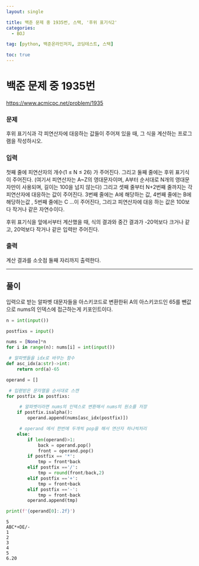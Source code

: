 ```yaml
---
layout: single

title: 백준 문제 중 1935번, 스택, '후위 표기식2'
categories:
  - BOJ

tag: [python, 백준온라인저지, 코딩테스트, 스택]

toc: true
---
```



# 백준 문제 중 1935번
https://www.acmicpc.net/problem/1935

### 문제

후위 표기식과 각 피연산자에 대응하는 값들이 주어져 있을 때, 그 식을 계산하는 프로그램을 작성하시오.

### 입력

첫째 줄에 피연산자의 개수(1 ≤ N ≤ 26) 가 주어진다. 그리고 둘째 줄에는 후위 표기식이 주어진다. (여기서 피연산자는 A~Z의 영대문자이며, A부터 순서대로 N개의 영대문자만이 사용되며, 길이는 100을 넘지 않는다) 그리고 셋째 줄부터 N+2번째 줄까지는 각 피연산자에 대응하는 값이 주어진다. 3번째 줄에는 A에 해당하는 값, 4번째 줄에는 B에 해당하는값 , 5번째 줄에는 C ...이 주어진다, 그리고 피연산자에 대응 하는 값은 100보다 작거나 같은 자연수이다.

후위 표기식을 앞에서부터 계산했을 때, 식의 결과와 중간 결과가 -20억보다 크거나 같고, 20억보다 작거나 같은 입력만 주어진다.

### 출력

계산 결과를 소숫점 둘째 자리까지 출력한다.

---
## 풀이

입력으로 받는 알파벳 대문자들을 아스키코드로 변환한뒤 A의 아스키코드인 65를 뺀값으로 nums의 인덱스에 접근하는게 키포인트이다.


```python
n = int(input())

postfixs = input()

nums = [None]*n
for i in range(n): nums[i] = int(input())

 # 알파벳들을 idx로 바꾸는 함수
def asc_idx(a:str)->int:
    return ord(a)-65

operand = []

 # 입렫받은 문자열을 순서대로 스캔
for postfix in postfixs:

     # 알파벳이라면 nums의 인덱스로 변환해서 nums의 원소를 저장
    if postfix.isalpha():
        operand.append(nums[asc_idx(postfix)])

     # operand 에서 한번에 두개씩 pop을 해서 연산자 하나씩처리
    else:
        if len(operand)>1:
            back = operand.pop()
            front = operand.pop()
        if postfix == '*':
            tmp = front*back
        elif postfix =='/':
            tmp = round(front/back,2)
        elif postfix =='+':
            tmp = front+back
        elif postfix =='-':
            tmp = front-back
        operand.append(tmp)

print(f'{operand[0]:.2f}')
```

    5
    ABC*+DE/-
    1
    2
    3
    4
    5
    6.20

